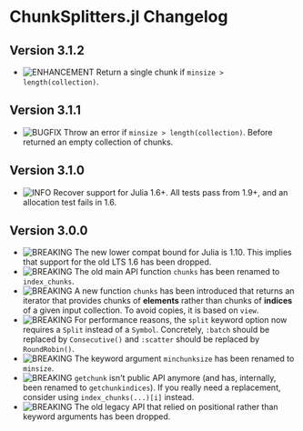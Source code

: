 ChunkSplitters.jl Changelog
=========================

Version 3.1.2
-------------
- ![ENHANCEMENT][badge-enhancement] Return a single chunk if `minsize > length(collection)`.

Version 3.1.1
-------------
- ![BUGFIX][badge-bugfix] Throw an error if `minsize > length(collection)`. Before returned an empty collection of chunks.

Version 3.1.0
-------------
- ![INFO][badge-info] Recover support for Julia 1.6+. All tests pass from 1.9+, and an allocation test fails in 1.6.


Version 3.0.0
-------------
- ![BREAKING][badge-breaking] The new lower compat bound for Julia is 1.10. This implies that support for the old LTS 1.6 has been dropped.
- ![BREAKING][badge-breaking] The old main API function `chunks` has been renamed to `index_chunks`.
- ![BREAKING][badge-breaking] A new function `chunks` has been introduced that returns an iterator that provides chunks of **elements** rather than chunks of **indices** of a given input collection. To avoid copies, it is based on `view`.
- ![BREAKING][badge-breaking] For performance reasons, the `split` keyword option now requires a `Split` instead of a `Symbol`. Concretely, `:batch` should be replaced by `Consecutive()` and `:scatter` should be replaced by `RoundRobin()`.
- ![BREAKING][badge-breaking] The keyword argument `minchunksize` has been renamed to `minsize`.
- ![BREAKING][badge-breaking] `getchunk` isn't public API anymore (and has, internally, been renamed to `getchunkindices`). If you really need a replacement, consider using `index_chunks(...)[i]` instead.
- ![BREAKING][badge-breaking] The old legacy API that relied on positional rather than keyword arguments has been dropped.


[badge-breaking]: https://img.shields.io/badge/BREAKING-red.svg
[badge-deprecation]: https://img.shields.io/badge/Deprecation-orange.svg
[badge-feature]: https://img.shields.io/badge/Feature-green.svg
[badge-experimental]: https://img.shields.io/badge/Experimental-yellow.svg
[badge-enhancement]: https://img.shields.io/badge/Enhancement-blue.svg
[badge-bugfix]: https://img.shields.io/badge/Bugfix-purple.svg
[badge-fix]: https://img.shields.io/badge/Fix-purple.svg
[badge-info]: https://img.shields.io/badge/Info-gray.svg
